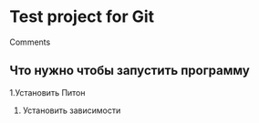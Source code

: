 # Test project for Git

Comments

## Что нужно чтобы запустить программу

1.Установить Питон
1. Установить зависимости